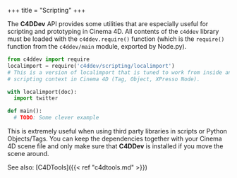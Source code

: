 +++
title = "Scripting"
+++

The **C4DDev** API provides some utilities that are especially useful for
scripting and prototyping in Cinema 4D. All contents of the `c4ddev` library
must be loaded with the `c4ddev.require()` function (which is the `require()`
function from the `c4ddev/main` module, exported by Node.py).

```python
from c4ddev import require
localimport = require('c4ddev/scripting/localimport')
# This is a version of localimport that is tuned to work from inside any
# scripting context in Cinema 4D (Tag, Object, XPresso Node).

with localimport(doc):
  import twitter

def main():
  # TODO: Some clever example
```

This is extremely useful when using third party libraries in scripts or
Python Objects/Tags. You can keep the dependencies together with your
Cinema 4D scene file and only make sure that **C4DDev** is installed if
you move the scene around.

See also: [C4DTools]({{< ref "c4dtools.md" >}})
